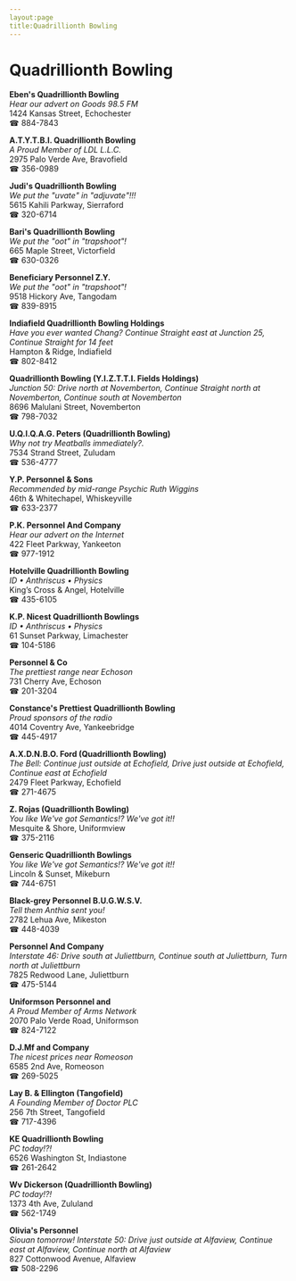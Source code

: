 ```yaml
---
layout:page
title:Quadrillionth Bowling
---
```

# Quadrillionth Bowling

**Eben's Quadrillionth Bowling**  
_Hear our advert on Goods 98.5 FM_  
1424 Kansas Street, Echochester  
☎ 884-7843



**A.T.Y.T.B.I. Quadrillionth Bowling**  
_A Proud Member of LDL L.L.C._  
2975 Palo Verde Ave, Bravofield  
☎ 356-0989



**Judi's Quadrillionth Bowling**  
_We put the "uvate" in "adjuvate"!!!_  
5615 Kahili Parkway, Sierraford  
☎ 320-6714



**Bari's Quadrillionth Bowling**  
_We put the "oot" in "trapshoot"!_  
665 Maple Street, Victorfield  
☎ 630-0326



**Beneficiary Personnel Z.Y.**  
_We put the "oot" in "trapshoot"!_  
9518 Hickory Ave, Tangodam  
☎ 839-8915



**Indiafield Quadrillionth Bowling Holdings**  
_Have you ever wanted Chang? 
Continue Straight east at Junction 25, Continue Straight for 14 feet_  
Hampton & Ridge, Indiafield  
☎ 802-8412



**Quadrillionth Bowling (Y.I.Z.T.T.I. Fields Holdings)**  
_Junction 50: Drive north at Novemberton, Continue Straight north at Novemberton, Continue south at Novemberton_  
8696 Malulani Street, Novemberton  
☎ 798-7032



**U.Q.I.Q.A.G. Peters (Quadrillionth Bowling)**  
_Why not try Meatballs immediately?._  
7534 Strand Street, Zuludam  
☎ 536-4777



**Y.P. Personnel & Sons**  
_Recommended by mid-range Psychic Ruth Wiggins_  
46th & Whitechapel, Whiskeyville  
☎ 633-2377



**P.K. Personnel And Company**  
_Hear our advert on the Internet_  
422 Fleet Parkway, Yankeeton  
☎ 977-1912



**Hotelville Quadrillionth Bowling**  
_ID • Anthriscus • Physics_  
King’s Cross & Angel, Hotelville  
☎ 435-6105



**K.P. Nicest Quadrillionth Bowlings**  
_ID • Anthriscus • Physics_  
61 Sunset Parkway, Limachester  
☎ 104-5186



**Personnel & Co**  
_The prettiest range near Echoson_  
731 Cherry Ave, Echoson  
☎ 201-3204



**Constance's Prettiest Quadrillionth Bowling**  
_Proud sponsors of the radio_  
4014 Coventry Ave, Yankeebridge  
☎ 445-4917



**A.X.D.N.B.O. Ford (Quadrillionth Bowling)**  
_The Bell: Continue just outside at Echofield, Drive just outside at Echofield, Continue east at Echofield_  
2479 Fleet Parkway, Echofield  
☎ 271-4675



**Z. Rojas (Quadrillionth Bowling)**  
_You like We've got Semantics!? We've got it!!_  
Mesquite & Shore, Uniformview  
☎ 375-2116



**Genseric Quadrillionth Bowlings**  
_You like We've got Semantics!? We've got it!!_  
Lincoln & Sunset, Mikeburn  
☎ 744-6751



**Black-grey Personnel B.U.G.W.S.V.**  
_Tell them Anthia sent you!_  
2782 Lehua Ave, Mikeston  
☎ 448-4039



**Personnel And Company**  
_Interstate 46: Drive south at Juliettburn, Continue south at Juliettburn, Turn north at Juliettburn_  
7825 Redwood Lane, Juliettburn  
☎ 475-5144



**Uniformson Personnel and**  
_A Proud Member of Arms Network_  
2070 Palo Verde Road, Uniformson  
☎ 824-7122



**D.J.Mf and Company**  
_The nicest prices near Romeoson_  
6585 2nd Ave, Romeoson  
☎ 269-5025



**Lay B. & Ellington (Tangofield)**  
_A Founding Member of Doctor PLC_  
256 7th Street, Tangofield  
☎ 717-4396



**KE Quadrillionth Bowling**  
_PC today!?!_  
6526 Washington St, Indiastone  
☎ 261-2642



**Wv Dickerson (Quadrillionth Bowling)**  
_PC today!?!_  
1373 4th Ave, Zululand  
☎ 562-1749



**Olivia's Personnel**  
_Siouan tomorrow! 
Interstate 50: Drive just outside at Alfaview, Continue east at Alfaview, Continue north at Alfaview_  
827 Cottonwood Avenue, Alfaview  
☎ 508-2296



